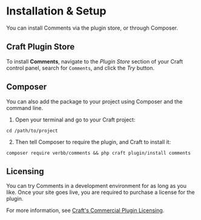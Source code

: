 # Installation & Setup
You can install Comments via the plugin store, or through Composer.

## Craft Plugin Store
To install **Comments**, navigate to the _Plugin Store_ section of your Craft control panel, search for `Comments`, and click the _Try_ button.

## Composer
You can also add the package to your project using Composer and the command line.

1. Open your terminal and go to your Craft project:
```shell
cd /path/to/project
```

2. Then tell Composer to require the plugin, and Craft to install it:
```shell
composer require verbb/comments && php craft plugin/install comments
```

## Licensing
You can try Comments in a development environment for as long as you like. Once your site goes live, you are required to purchase a license for the plugin.

For more information, see [Craft's Commercial Plugin Licensing](https://craftcms.com/docs/4.x/plugins.html#commercial-plugin-licensing).
